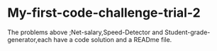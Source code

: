 # My-first-code-challenge-trial-2
The problems above ;Net-salary,Speed-Detector and Student-grade-generator,each have a code solution and a READme file.
